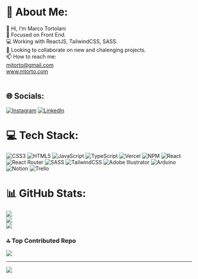 # 💫 About Me:
👋 Hi, I’m Marco Tortolani<br>
🧠 Focused on Front End.<br>
💻 Working with ReactJS, TailwindCSS, SASS.<br>
🎯 Looking to collaborate on new and chalenging projects.<br>
📫 How to reach me:<br>
mjtorto@gmail.com<br>
www.mtorto.com<br><br>


## 🌐 Socials:
[![Instagram](https://img.shields.io/badge/Instagram-%23E4405F.svg?logo=Instagram&logoColor=white)](https://instagram.com/marco.tortolani) [![LinkedIn](https://img.shields.io/badge/LinkedIn-%230077B5.svg?logo=linkedin&logoColor=white)](https://linkedin.com/in/marco-tortolani) 

# 💻 Tech Stack:
![CSS3](https://img.shields.io/badge/css3-%231572B6.svg?style=flat&logo=css3&logoColor=white) ![HTML5](https://img.shields.io/badge/html5-%23E34F26.svg?style=flat&logo=html5&logoColor=white) ![JavaScript](https://img.shields.io/badge/javascript-%23323330.svg?style=flat&logo=javascript&logoColor=%23F7DF1E) ![TypeScript](https://img.shields.io/badge/typescript-%23007ACC.svg?style=flat&logo=typescript&logoColor=white) ![Vercel](https://img.shields.io/badge/vercel-%23000000.svg?style=flat&logo=vercel&logoColor=white) ![NPM](https://img.shields.io/badge/NPM-%23000000.svg?style=flat&logo=npm&logoColor=white) ![React](https://img.shields.io/badge/react-%2320232a.svg?style=flat&logo=react&logoColor=%2361DAFB) ![React Router](https://img.shields.io/badge/React_Router-CA4245?style=flat&logo=react-router&logoColor=white) ![SASS](https://img.shields.io/badge/SASS-hotpink.svg?style=flat&logo=SASS&logoColor=white) ![TailwindCSS](https://img.shields.io/badge/tailwindcss-%2338B2AC.svg?style=flat&logo=tailwind-css&logoColor=white) ![Adobe Illustrator](https://img.shields.io/badge/adobeillustrator-%23FF9A00.svg?style=flat&logo=adobeillustrator&logoColor=white) ![Arduino](https://img.shields.io/badge/-Arduino-00979D?style=flat&logo=Arduino&logoColor=white) ![Notion](https://img.shields.io/badge/Notion-%23000000.svg?style=flat&logo=notion&logoColor=white) ![Trello](https://img.shields.io/badge/Trello-%23026AA7.svg?style=flat&logo=Trello&logoColor=white)
# 📊 GitHub Stats:
![](https://github-readme-stats.vercel.app/api?username=marcotortolani&theme=tokyonight&hide_border=false&include_all_commits=false&count_private=false)<br/>
![](https://github-readme-streak-stats.herokuapp.com/?user=marcotortolani&theme=tokyonight&hide_border=false)<br/>
![](https://github-readme-stats.vercel.app/api/top-langs/?username=marcotortolani&theme=tokyonight&hide_border=false&include_all_commits=false&count_private=false&layout=compact)

### 🔝 Top Contributed Repo
![](https://github-contributor-stats.vercel.app/api?username=marcotortolani&limit=5&theme=dracula&combine_all_yearly_contributions=true)

---
[![](https://visitcount.itsvg.in/api?id=marcotortolani&icon=0&color=1)](https://visitcount.itsvg.in)

<!-- Proudly created with GPRM ( https://gprm.itsvg.in ) -->

<!---
marcotortolani/marcotortolani is a ✨ special ✨ repository because its `README.md` (this file) appears on your GitHub profile.
You can click the Preview link to take a look at your changes.
--->
